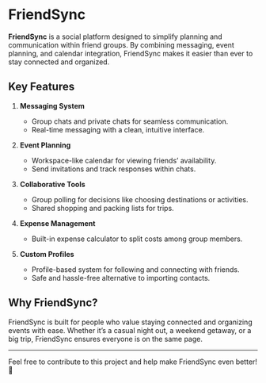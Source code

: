 
# FriendSync

**FriendSync** is a social platform designed to simplify planning and communication within friend groups. By combining messaging, event planning, and calendar integration, FriendSync makes it easier than ever to stay connected and organized.

## Key Features

1. **Messaging System**
   - Group chats and private chats for seamless communication.
   - Real-time messaging with a clean, intuitive interface.

2. **Event Planning**
   - Workspace-like calendar for viewing friends’ availability.
   - Send invitations and track responses within chats.

3. **Collaborative Tools**
   - Group polling for decisions like choosing destinations or activities.
   - Shared shopping and packing lists for trips.

4. **Expense Management**
   - Built-in expense calculator to split costs among group members.

5. **Custom Profiles**
   - Profile-based system for following and connecting with friends.
   - Safe and hassle-free alternative to importing contacts.

## Why FriendSync?

FriendSync is built for people who value staying connected and organizing events with ease. Whether it’s a casual night out, a weekend getaway, or a big trip, FriendSync ensures everyone is on the same page.

---

Feel free to contribute to this project and help make FriendSync even better! 🚀
